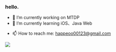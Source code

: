 ### hello.

<!--
**jeffssss/jeffssss** is a ✨ _special_ ✨ repository because its `README.md` (this file) appears on your GitHub profile.
-->


- 🔭 I’m currently working on MTDP
- 🌱 I’m currently learning iOS、Java Web
<!-- - 👯 I’m looking to collaborate on ... 
- 🤔 I’m looking for help with ...
- 💬 Ask me about ... -->
- 📫 How to reach me: happeoo00123@gmail.com
<!-- - 😄 Pronouns: ...
- ⚡ Fun fact: ... -->


[![](https://github-readme-stats.vercel.app/api?username=jeffssss)](https://github.com/jeffssss/github-readme-stats)
